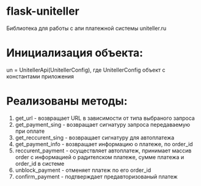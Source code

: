 flask-uniteller
===============

Библиотека для работы с апи платежной системы uniteller.ru

Инициализация объекта:
===============
un = UnitellerApi(UnitellerConfig), где UnitellerConfig объект с константами приложения

Реализованы методы:
===============
1) get_url - возвращает URL в зависимости от типа выбраного запроса
2) get_payment_sing - возвращает сигнатуру запроса передаваемую при оплате
3) get_reccurent_sing - возвращает сигнатуру для автоплатежа
4) get_payment_info - возвращает информацию о платеже, по order_id
5) reccurent_payment - осуществляет автоплатеж, принимает массив order с информацией о радителском платеже, сумме платежа и order_id в системе
6) unblock_payment - отменяет платеж по его order_id
7) confirm_payment - подтверждает предавторизованый платеж
